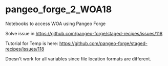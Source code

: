 # pangeo_forge_2_WOA18
Notebooks to access WOA using Pangeo Forge


Solve issue in https://github.com/pangeo-forge/staged-recipes/issues/118 

Tutorial for Temp is here: https://github.com/pangeo-forge/staged-recipes/issues/118 

Doesn't work for all variables since file location formats are different. 
